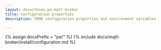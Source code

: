 ```yaml
---
layout: docwithnav-pe-mqtt-broker
title: Configuration properties
description: TBMQ configuration properties and environment variables

---
```


{% assign docsPrefix = "pe/" %}
{% include docs/mqtt-broker/install/configuration.md %}
